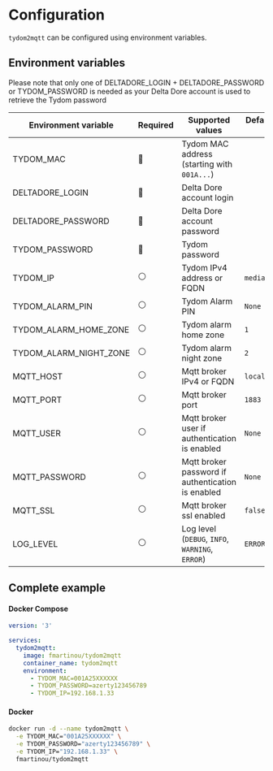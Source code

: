 # Configuration
`tydom2mqtt` can be configured using environment variables.

## Environment variables

Please note that only one of DELTADORE_LOGIN + DELTADORE_PASSWORD or TYDOM_PASSWORD is needed as your Delta Dore account is used to retrieve the Tydom password

| Environment variable   | Required       | Supported values                                  | Default value when missing |
|------------------------|----------------|---------------------------------------------------|----------------------------|
| TYDOM_MAC              | :red_circle:   | Tydom MAC address (starting with `001A...`)       |                            |
| DELTADORE_LOGIN        | :red_circle:   | Delta Dore account login                          |                            |
| DELTADORE_PASSWORD     | :red_circle:   | Delta Dore account password                       |                            |
| TYDOM_PASSWORD         | :red_circle:   | Tydom password                                    |                            |
| TYDOM_IP               | :white_circle: | Tydom IPv4 address or FQDN                        | `mediation.tydom.com`      |
| TYDOM_ALARM_PIN        | :white_circle: | Tydom Alarm PIN                                   | `None`                     |
| TYDOM_ALARM_HOME_ZONE  | :white_circle: | Tydom alarm home zone                             | `1`                        |
| TYDOM_ALARM_NIGHT_ZONE | :white_circle: | Tydom alarm night zone                            | `2`                        |
| MQTT_HOST              | :white_circle: | Mqtt broker IPv4 or FQDN                          | `localhost`                |
| MQTT_PORT              | :white_circle: | Mqtt broker port                                  | `1883`                     |
| MQTT_USER              | :white_circle: | Mqtt broker user if authentication is enabled     | `None`                     |
| MQTT_PASSWORD          | :white_circle: | Mqtt broker password if authentication is enabled | `None`                     |
| MQTT_SSL               | :white_circle: | Mqtt broker ssl enabled                           | `false`                    |
| LOG_LEVEL              | :white_circle: | Log level (`DEBUG`, `INFO`, `WARNING`, `ERROR`)   | `ERROR`                    |

## Complete example

<!-- tabs:start -->
#### **Docker Compose**
```yaml
version: '3'

services:
  tydom2mqtt:
    image: fmartinou/tydom2mqtt
    container_name: tydom2mqtt
    environment:
      - TYDOM_MAC=001A25XXXXXX
      - TYDOM_PASSWORD=azerty123456789
      - TYDOM_IP=192.168.1.33
```
#### **Docker**
```bash
docker run -d --name tydom2mqtt \
  -e TYDOM_MAC="001A25XXXXXX" \
  -e TYDOM_PASSWORD="azerty123456789" \
  -e TYDOM_IP="192.168.1.33" \  
  fmartinou/tydom2mqtt
```
<!-- tabs:end -->

